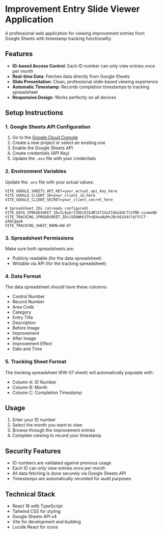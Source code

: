 # Improvement Entry Slide Viewer Application

A professional web application for viewing improvement entries from Google Sheets with timestamp tracking functionality.

## Features

- **ID-based Access Control**: Each ID number can only view entries once per month
- **Real-time Data**: Fetches data directly from Google Sheets
- **Slide Presentation**: Clean, professional slide-based viewing experience
- **Automatic Timestamp**: Records completion timestamps to tracking spreadsheet
- **Responsive Design**: Works perfectly on all devices

## Setup Instructions

### 1. Google Sheets API Configuration

1. Go to the [Google Cloud Console](https://console.cloud.google.com/)
2. Create a new project or select an existing one
3. Enable the Google Sheets API
4. Create credentials (API Key)
5. Update the `.env` file with your credentials

### 2. Environment Variables

Update the `.env` file with your actual values:

```env
VITE_GOOGLE_SHEETS_API_KEY=your_actual_api_key_here
VITE_GOOGLE_CLIENT_ID=your_client_id_here
VITE_GOOGLE_CLIENT_SECRET=your_client_secret_here

# Spreadsheet IDs (already configured)
VITE_DATA_SPREADSHEET_ID=1L8ybrI7DDjE3IdRlE71XuIlDmi6OC7lnTMD-suumeQ0
VITE_TRACKING_SPREADSHEET_ID=1SE8WKe37hsBXwvNyMxJBch6iU4t7qffCCT-pXQCgqoA
VITE_TRACKING_SHEET_NAME=KW-07
```

### 3. Spreadsheet Permissions

Make sure both spreadsheets are:

- Publicly readable (for the data spreadsheet)
- Writable via API (for the tracking spreadsheet)

### 4. Data Format

The data spreadsheet should have these columns:

- Control Number
- Record Number
- Area Code
- Category
- Entry Title
- Description
- Before Image
- Improvement
- After Image
- Improvement Effect
- Date and Time

### 5. Tracking Sheet Format

The tracking spreadsheet (KW-07 sheet) will automatically populate with:

- Column A: ID Number
- Column B: Month
- Column C: Completion Timestamp

## Usage

1. Enter your ID number
2. Select the month you want to view
3. Browse through the improvement entries
4. Complete viewing to record your timestamp

## Security Features

- ID numbers are validated against previous usage
- Each ID can only view entries once per month
- All data fetching is done securely via Google Sheets API
- Timestamps are automatically recorded for audit purposes

## Technical Stack

- React 18 with TypeScript
- Tailwind CSS for styling
- Google Sheets API v4
- Vite for development and building
- Lucide React for icons
